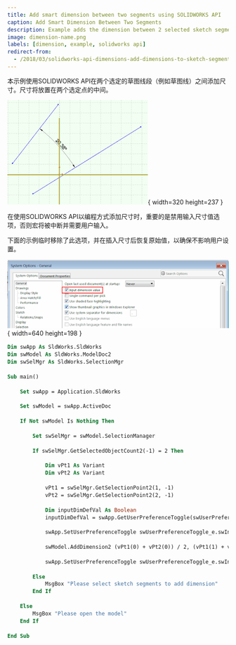 ```yaml
---
title: Add smart dimension between two segments using SOLIDWORKS API
caption: Add Smart Dimension Between Two Segments
description: Example adds the dimension between 2 selected sketch segments
image: dimension-name.png
labels: [dimension, example, solidworks api]
redirect-from:
  - /2018/03/solidworks-api-dimensions-add-dimensions-to-sketch-segment.html
---
```

本示例使用SOLIDWORKS API在两个选定的草图线段（例如草图线）之间添加尺寸。尺寸将放置在两个选定点的中间。

![带有名称的尺寸](dimension-name.png){ width=320 height=237 }

在使用SOLIDWORKS API以编程方式添加尺寸时，重要的是禁用输入尺寸值选项，否则宏将被中断并需要用户输入。

下面的示例临时移除了此选项，并在插入尺寸后恢复原始值，以确保不影响用户设置。

![创建时输入尺寸值的选项](input-dimension-value-option.png){ width=640 height=198 }

~~~ vb
Dim swApp As SldWorks.SldWorks
Dim swModel As SldWorks.ModelDoc2
Dim swSelMgr As SldWorks.SelectionMgr

Sub main()

    Set swApp = Application.SldWorks
    
    Set swModel = swApp.ActiveDoc
    
    If Not swModel Is Nothing Then
    
        Set swSelMgr = swModel.SelectionManager
                
        If swSelMgr.GetSelectedObjectCount2(-1) = 2 Then
    
            Dim vPt1 As Variant
            Dim vPt2 As Variant
            
            vPt1 = swSelMgr.GetSelectionPoint2(1, -1)
            vPt2 = swSelMgr.GetSelectionPoint2(2, -1)
            
            Dim inputDimDefVal As Boolean
            inputDimDefVal = swApp.GetUserPreferenceToggle(swUserPreferenceToggle_e.swInputDimValOnCreate)
        
            swApp.SetUserPreferenceToggle swUserPreferenceToggle_e.swInputDimValOnCreate, False

            swModel.AddDimension2 (vPt1(0) + vPt2(0)) / 2, (vPt1(1) + vPt2(1)) / 2, (vPt1(2) + vPt2(2)) / 2
            
            swApp.SetUserPreferenceToggle swUserPreferenceToggle_e.swInputDimValOnCreate, inputDimDefVal
    
        Else
            MsgBox "Please select sketch segments to add dimension"
        End If
        
    Else
        MsgBox "Please open the model"
    End If
    
End Sub


~~~

